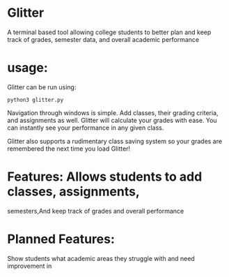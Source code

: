 # Glitter

A terminal based tool allowing college students to 
better plan and keep track of grades, semester data,
and overall academic performance

# usage:
Glitter can be run using:
```
python3 glitter.py
```

Navigation through windows is simple. Add classes, their grading criteria, and assignments as well. Glitter will calculate your grades with ease. You can instantly see your performance in any given class.

Glitter also supports a rudimentary class saving system so your grades are remembered the next time you load Glitter!

# Features: Allows students to add classes, assignments, 
semesters,And keep track of grades and overall performance


# Planned Features: 
Show students what academic areas they struggle with and need improvement in
